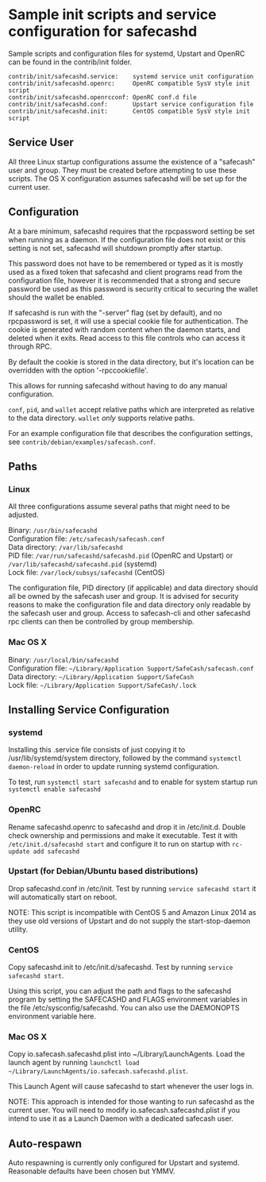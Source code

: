 Sample init scripts and service configuration for safecashd
==========================================================

Sample scripts and configuration files for systemd, Upstart and OpenRC
can be found in the contrib/init folder.

    contrib/init/safecashd.service:    systemd service unit configuration
    contrib/init/safecashd.openrc:     OpenRC compatible SysV style init script
    contrib/init/safecashd.openrcconf: OpenRC conf.d file
    contrib/init/safecashd.conf:       Upstart service configuration file
    contrib/init/safecashd.init:       CentOS compatible SysV style init script

Service User
---------------------------------

All three Linux startup configurations assume the existence of a "safecash" user
and group.  They must be created before attempting to use these scripts.
The OS X configuration assumes safecashd will be set up for the current user.

Configuration
---------------------------------

At a bare minimum, safecashd requires that the rpcpassword setting be set
when running as a daemon.  If the configuration file does not exist or this
setting is not set, safecashd will shutdown promptly after startup.

This password does not have to be remembered or typed as it is mostly used
as a fixed token that safecashd and client programs read from the configuration
file, however it is recommended that a strong and secure password be used
as this password is security critical to securing the wallet should the
wallet be enabled.

If safecashd is run with the "-server" flag (set by default), and no rpcpassword is set,
it will use a special cookie file for authentication. The cookie is generated with random
content when the daemon starts, and deleted when it exits. Read access to this file
controls who can access it through RPC.

By default the cookie is stored in the data directory, but it's location can be overridden
with the option '-rpccookiefile'.

This allows for running safecashd without having to do any manual configuration.

`conf`, `pid`, and `wallet` accept relative paths which are interpreted as
relative to the data directory. `wallet` *only* supports relative paths.

For an example configuration file that describes the configuration settings,
see `contrib/debian/examples/safecash.conf`.

Paths
---------------------------------

### Linux

All three configurations assume several paths that might need to be adjusted.

Binary:              `/usr/bin/safecashd`  
Configuration file:  `/etc/safecash/safecash.conf`  
Data directory:      `/var/lib/safecashd`  
PID file:            `/var/run/safecashd/safecashd.pid` (OpenRC and Upstart) or `/var/lib/safecashd/safecashd.pid` (systemd)  
Lock file:           `/var/lock/subsys/safecashd` (CentOS)  

The configuration file, PID directory (if applicable) and data directory
should all be owned by the safecash user and group.  It is advised for security
reasons to make the configuration file and data directory only readable by the
safecash user and group.  Access to safecash-cli and other safecashd rpc clients
can then be controlled by group membership.

### Mac OS X

Binary:              `/usr/local/bin/safecashd`  
Configuration file:  `~/Library/Application Support/SafeCash/safecash.conf`  
Data directory:      `~/Library/Application Support/SafeCash`  
Lock file:           `~/Library/Application Support/SafeCash/.lock`  

Installing Service Configuration
-----------------------------------

### systemd

Installing this .service file consists of just copying it to
/usr/lib/systemd/system directory, followed by the command
`systemctl daemon-reload` in order to update running systemd configuration.

To test, run `systemctl start safecashd` and to enable for system startup run
`systemctl enable safecashd`

### OpenRC

Rename safecashd.openrc to safecashd and drop it in /etc/init.d.  Double
check ownership and permissions and make it executable.  Test it with
`/etc/init.d/safecashd start` and configure it to run on startup with
`rc-update add safecashd`

### Upstart (for Debian/Ubuntu based distributions)

Drop safecashd.conf in /etc/init.  Test by running `service safecashd start`
it will automatically start on reboot.

NOTE: This script is incompatible with CentOS 5 and Amazon Linux 2014 as they
use old versions of Upstart and do not supply the start-stop-daemon utility.

### CentOS

Copy safecashd.init to /etc/init.d/safecashd. Test by running `service safecashd start`.

Using this script, you can adjust the path and flags to the safecashd program by
setting the SAFECASHD and FLAGS environment variables in the file
/etc/sysconfig/safecashd. You can also use the DAEMONOPTS environment variable here.

### Mac OS X

Copy io.safecash.safecashd.plist into ~/Library/LaunchAgents. Load the launch agent by
running `launchctl load ~/Library/LaunchAgents/io.safecash.safecashd.plist`.

This Launch Agent will cause safecashd to start whenever the user logs in.

NOTE: This approach is intended for those wanting to run safecashd as the current user.
You will need to modify io.safecash.safecashd.plist if you intend to use it as a
Launch Daemon with a dedicated safecash user.

Auto-respawn
-----------------------------------

Auto respawning is currently only configured for Upstart and systemd.
Reasonable defaults have been chosen but YMMV.
